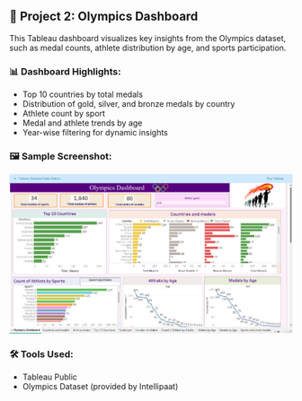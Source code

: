 ## 🏅 Project 2: Olympics Dashboard

This Tableau dashboard visualizes key insights from the Olympics dataset, such as medal counts, athlete distribution by age, and sports participation.

### 📊 Dashboard Highlights:
- Top 10 countries by total medals
- Distribution of gold, silver, and bronze medals by country
- Athlete count by sport
- Medal and athlete trends by age
- Year-wise filtering for dynamic insights

### 🖼️ Sample Screenshot:
![Olympics Dashboard](Screenshot%202025-08-01%20190434.png)

### 🛠 Tools Used:
- Tableau Public
- Olympics Dataset (provided by Intellipaat)
